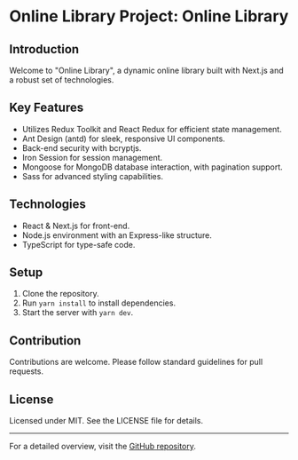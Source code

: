 # Online Library Project: Online Library

## Introduction
Welcome to "Online Library", a dynamic online library built with Next.js and a robust set of technologies.

## Key Features
- Utilizes Redux Toolkit and React Redux for efficient state management.
- Ant Design (antd) for sleek, responsive UI components.
- Back-end security with bcryptjs.
- Iron Session for session management.
- Mongoose for MongoDB database interaction, with pagination support.
- Sass for advanced styling capabilities.

## Technologies
- React & Next.js for front-end.
- Node.js environment with an Express-like structure.
- TypeScript for type-safe code.

## Setup
1. Clone the repository.
2. Run `yarn install` to install dependencies.
3. Start the server with `yarn dev`.

## Contribution
Contributions are welcome. Please follow standard guidelines for pull requests.

## License
Licensed under MIT. See the LICENSE file for details.

---

For a detailed overview, visit the [GitHub repository](https://github.com/monokaijs/online-library).
